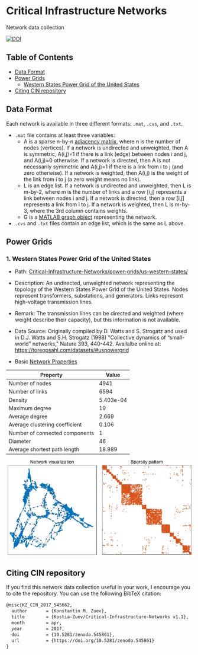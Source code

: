 # Critical Infrastructure Networks 
Network data collection 

[![DOI](https://zenodo.org/badge/DOI/10.5281/zenodo.545861.svg)](https://doi.org/10.5281/zenodo.545861)

## Table of Contents

* [Data Format](#data-format)
* [Power Grids](#power-grids)
  - [Western States Power Grid of the United States](#wsus)
* [Citing CIN repository](#citing-cin-repository)

## <a name="data-format"></a>Data Format
Each network is available in three different formats: `.mat`, `.cvs`, and `.txt`.
* `.mat` file contains at least three variables:
  - A is a sparse n-by-n [adjacency matrix](https://en.wikipedia.org/wiki/Adjacency_matrix), where n is the number of nodes (vertices). If a network is undirected and unweighted, then A is symmetric, A(i,j)=1 if there is a link (edge) between nodes i and j, and A(i,j)=0 otherwise. If a network is directed, then A is not necessarily symmetric and A(i,j)=1 if there is a link from i to j (and zero otherwise). If a network is weighted, then A(i,j) is the weight of the link from i to j (a zero weight means no link).  
  - L is an edge list. If a network is undirected and unweighted, then L is m-by-2, where m is the number of links and a row [i,j] represents a link between nodes i and j. If a network is directed, then a row [i,j] represents a link from i to j. If a network is weighted, then L is m-by-3, where the 3rd column contains weights. 
  - G is a [MATLAB graph object](https://www.mathworks.com/help/matlab/graph-and-network-algorithms.html) representing the network. 
* `.cvs` and `.txt` files contain an edge list, which is the same as L above.

## <a name="power-grids"></a>Power Grids

### <a name="wsus"></a>1. Western States Power Grid of the United States

- Path: [Critical-Infrastructure-Networks/power-grids/us-western-states/](https://github.com/Kostia-Zuev/Critical-Infrastructure-Networks/tree/master/power-grids/us-western-states)
   
* Description: 
An undirected, unweighted network representing the topology of the Western States Power Grid of the United States. 
Nodes represent transformers, substations, and generators. Links represent high-voltage transmission lines.

* Remark: 
The transmission lines can be directed and weighted (where weight describe their capacity), but this information is not available.

* Data Source: 
Originally compiled by D. Watts and S. Strogatz and used in 
D.J. Watts and  S.H. Strogatz (1998) "Collective dynamics of “small-world” networks," Nature 393, 440-442.
Availalbe online at: https://toreopsahl.com/datasets/#uspowergrid

* Basic [Network Properties](https://en.wikipedia.org/wiki/Network_science#Network_properties)

Property | Value
-------- | -------------
Number of nodes | 4941
Number of links  | 6594
Density | 5.403e-04
Maximum degree | 19
Average degree | 2.669
Average clustering coefficient | 0.106
Number of connected components | 1
Diameter  | 46 
Average shortest path length | 18.989


![alt tag](https://github.com/Kostia-Zuev/Critical-Infrastructure-Networks/blob/master/power-grids/us-western-states/powergridUSWS.png)

## <a name="citing-cin-repository"></a>Citing CIN repository
If you find this network data collection useful in your work, I encourage you to cite the repository. 
You can use the following BibTeX citation:

```
@misc{KZ_CIN_2017_545662,
  author       = {Konstantin M. Zuev},
  title        = {Kostia-Zuev/Critical-Infrastructure-Networks v1.1},
  month        = apr,
  year         = 2017,
  doi          = {10.5281/zenodo.545861},
  url          = {https://doi.org/10.5281/zenodo.545861}
}
```
